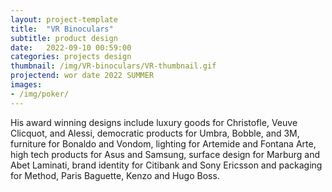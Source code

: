 ```yaml
---
layout: project-template
title:  "VR Binoculars"
subtitle: product design
date:   2022-09-10 00:59:00
categories: projects design
thumbnail: /img/VR-binoculars/VR-thumbnail.gif
projectend: wor date 2022 SUMMER
images:
- /img/poker/
---
```


His award winning designs include luxury goods for Christofle, Veuve Clicquot, and Alessi, democratic products for Umbra, Bobble, and 3M, furniture for Bonaldo and Vondom, lighting for Artemide and Fontana Arte, high tech products for Asus and Samsung, surface design for Marburg and Abet Laminati, brand identity for Citibank and Sony Ericsson and packaging for Method, Paris Baguette, Kenzo and Hugo Boss.
